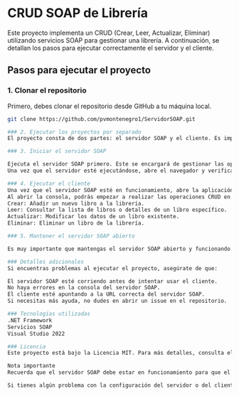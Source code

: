 # CRUD SOAP de Librería

Este proyecto implementa un CRUD (Crear, Leer, Actualizar, Eliminar) utilizando servicios SOAP para gestionar una librería. A continuación, se detallan los pasos para ejecutar correctamente el servidor y el cliente.

## Pasos para ejecutar el proyecto

### 1. Clonar el repositorio

Primero, debes clonar el repositorio desde GitHub a tu máquina local.

```bash
git clone https://github.com/pvmontenegro1/ServidorSOAP.git

### 2. Ejecutar los proyectos por separado
El proyecto consta de dos partes: el servidor SOAP y el cliente. Es importante ejecutar ambos proyectos por separado.

### 3. Iniciar el servidor SOAP

Ejecuta el servidor SOAP primero. Este se encargará de gestionar las operaciones CRUD.
Una vez que el servidor esté ejecutándose, abre el navegador y verifica que el servidor SOAP esté activo y funcionando correctamente.

### 4. Ejecutar el cliente
Una vez que el servidor SOAP esté en funcionamiento, abre la aplicación de consola del cliente.
Al abrir la consola, podrás empezar a realizar las operaciones CRUD en la librería. Las operaciones disponibles son:
Crear: Añadir un nuevo libro a la librería.
Leer: Consultar la lista de libros o detalles de un libro específico.
Actualizar: Modificar los datos de un libro existente.
Eliminar: Eliminar un libro de la librería.

### 5. Mantener el servidor SOAP abierto

Es muy importante que mantengas el servidor SOAP abierto y funcionando mientras interactúas con el cliente. Si el servidor se detiene o se cierra, el cliente no podrá realizar ninguna operación correctamente.

### Detalles adicionales
Si encuentras problemas al ejecutar el proyecto, asegúrate de que:

El servidor SOAP esté corriendo antes de intentar usar el cliente.
No haya errores en la consola del servidor SOAP.
El cliente esté apuntando a la URL correcta del servidor SOAP.
Si necesitas más ayuda, no dudes en abrir un issue en el repositorio.

### Tecnologías utilizadas
.NET Framework
Servicios SOAP
Visual Studio 2022

### Licencia
Este proyecto está bajo la Licencia MIT. Para más detalles, consulta el archivo LICENSE.

Nota importante
Recuerda que el servidor SOAP debe estar en funcionamiento para que el cliente pueda realizar las operaciones CRUD. Asegúrate de verificar que la URL del servicio SOAP esté accesible antes de intentar hacer peticiones desde el cliente.

Si tienes algún problema con la configuración del servidor o del cliente, revisa la documentación de cada uno o abre un issue para obtener soporte adicional.

